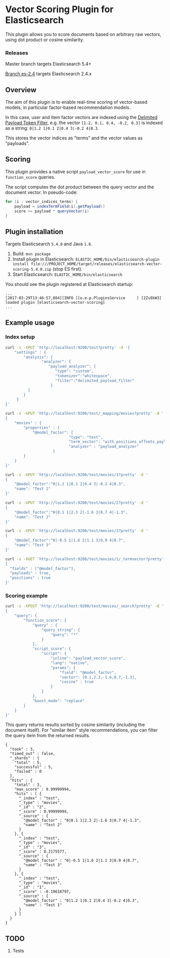 # Vector Scoring Plugin for Elasticsearch

This plugin allows you to score documents based on arbitrary raw vectors, 
using dot product or cosine similarity.

### Releases

Master branch targets Elasticsearch 5.4+

[Branch es-2.4](https://github.com/MLnick/elasticsearch-vector-scoring/tree/es-2.4) targets Elasticsearch 2.4.x

## Overview

The aim of this plugin is to enable real-time scoring of vector-based 
models, in particular factor-based recommendation models.

In this case, user and item factor vectors are indexed using 
the [Delimited Payload Token Filter](https://www.elastic.co/guide/en/elasticsearch/reference/current/analysis-delimited-payload-tokenfilter.html), 
e.g. the vector `[1.2, 0.1, 0.4, -0.2, 0.3]` is indexed as a string: 
`0|1.2 1|0.1 2|0.4 3|-0.2 4|0.3`.

This stores the vector indices as "terms" and the vector values as 
"payloads".

## Scoring

This plugin provides a native script `payload_vector_score` for use 
in `function_score` queries.

The script computes the dot product between the query vector and the 
document vector. In pseudo-code:

```java
for (i : vector_indices_terms) {
    payload = indexTermField(i).getPayload()
    score += payload * queryVector(i)
}
```

## Plugin installation

Targets Elasticsearch `5.4.0` and Java `1.8`.

1. Build: `mvn package`
2. Install plugin in Elasticsearch: `ELASTIC_HOME/bin/elasticsearch-plugin install file:///PROJECT_HOME/target/releases/elasticsearch-vector-scoring-5.4.0.zip` (stop ES first).
3. Start Elasticsearch: `ELASTIC_HOME/bin/elasticsearch`

You should see the plugin registered at Elasticsearch startup:
```
...
[2017-03-29T13:46:57,804][INFO ][o.e.p.PluginsService     ] [2Zs8kW3] loaded plugin [elasticsearch-vector-scoring]
...
```

## Example usage

### Index setup

```sh
curl -s -XPUT 'http://localhost:9200/test?pretty' -d '{
    "settings" : {
        "analysis": {
                "analyzer": {
                   "payload_analyzer": {
                      "type": "custom",
                      "tokenizer":"whitespace",
                      "filter":"delimited_payload_filter"
                    }
          }
        }
     }
}'

curl -s -XPUT 'http://localhost:9200/test/_mapping/movies?pretty' -d '
{
    "movies" : {
        "properties" : {
            "@model_factor": {
                            "type": "text",
                            "term_vector": "with_positions_offsets_payloads",
                            "analyzer" : "payload_analyzer"
                     }
        }
    }
}'

curl -s -XPUT 'http://localhost:9200/test/movies/1?pretty' -d '
{
    "@model_factor":"0|1.2 1|0.1 2|0.4 3|-0.2 4|0.3",
    "name": "Test 1"
}'

curl -s -XPUT 'http://localhost:9200/test/movies/2?pretty' -d '
{
    "@model_factor":"0|0.1 1|2.3 2|-1.6 3|0.7 4|-1.3",
    "name": "Test 2"
}'

curl -s -XPUT 'http://localhost:9200/test/movies/3?pretty' -d '
{
    "@model_factor":"0|-0.5 1|1.6 2|1.1 3|0.9 4|0.7",
    "name": "Test 3"
}'

curl -s -XGET 'http://localhost:9200/test/movies/1/_termvector?pretty' -d '
{
  "fields" : ["@model_factor"],
  "payloads" : true,
  "positions" : true
}'
```

### Scoring example

```sh
curl -s -XPOST 'http://localhost:9200/test/movies/_search?pretty' -d '
{
    "query": {
        "function_score": {
            "query" : {
                "query_string": {
                    "query": "*"
                }
            },
            "script_score": {
                "script": {
                	"inline": "payload_vector_score",
                	"lang": "native",
                	"params": {
                    	"field": "@model_factor",
                    	"vector": [0.1,2.3,-1.6,0.7,-1.3],
                    	"cosine" : true
                    }
				}
            },
            "boost_mode": "replace"
        }
    }
}'
```

This query returns results sorted by cosine similarity (including the document
itself). For "similar item" style recommendations, you can filter the 
query item from the returned results.

```
{
  "took" : 3,
  "timed_out" : false,
  "_shards" : {
    "total" : 5,
    "successful" : 5,
    "failed" : 0
  },
  "hits" : {
    "total" : 3,
    "max_score" : 0.99999994,
    "hits" : [ {
      "_index" : "test",
      "_type" : "movies",
      "_id" : "2",
      "_score" : 0.99999994,
      "_source" : {
        "@model_factor" : "0|0.1 1|2.3 2|-1.6 3|0.7 4|-1.3",
        "name" : "Test 2"
      }
    }, {
      "_index" : "test",
      "_type" : "movies",
      "_id" : "3",
      "_score" : 0.2175577,
      "_source" : {
        "@model_factor" : "0|-0.5 1|1.6 2|1.1 3|0.9 4|0.7",
        "name" : "Test 3"
      }
    }, {
      "_index" : "test",
      "_type" : "movies",
      "_id" : "1",
      "_score" : -0.19618797,
      "_source" : {
        "@model_factor" : "0|1.2 1|0.1 2|0.4 3|-0.2 4|0.3",
        "name" : "Test 1"
      }
    } ]
  }
}
```

## TODO

1. Tests
